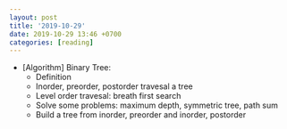 ```yaml
---
layout: post
title: '2019-10-29'
date: 2019-10-29 13:46 +0700
categories: [reading]
---
```

- [Algorithm] Binary Tree:
  + Definition
  + Inorder, preorder, postorder travesal a tree
  + Level order travesal: breath first search
  + Solve some problems: maximum depth, symmetric tree, path sum
  + Build a tree from inorder, preorder and inorder, postorder
